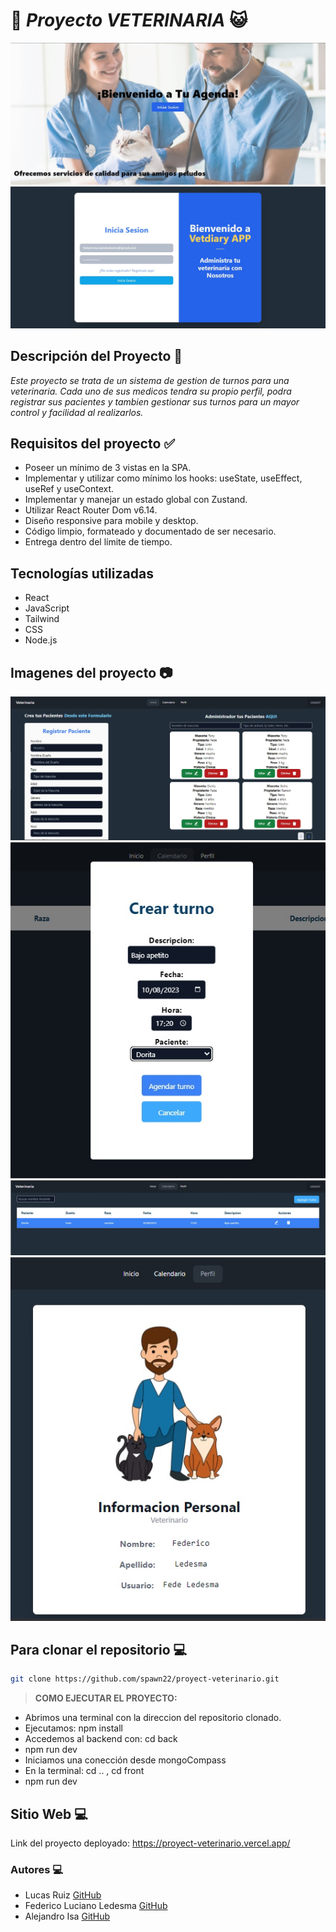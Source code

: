 # 🐶 *Proyecto VETERINARIA* 😺

<div style = "text-align:center">
   <img src= "./readme-img/landingPage.jpg"/>
   <img src="./readme-img/login.jpg">
</div>



## Descripción del Proyecto 📃

*Este proyecto se trata de un sistema de gestion de turnos para una veterinaria. Cada uno de sus medicos tendra su propio perfil, podra registrar sus pacientes y tambien gestionar sus turnos para un mayor control y facilidad al realizarlos.*

## Requisitos del proyecto ✅
- Poseer un mínimo de 3 vistas en la SPA.
- Implementar y utilizar como mínimo los hooks: useState, useEffect, useRef y
useContext.
- Implementar y manejar un estado global con Zustand.
- Utilizar React Router Dom v6.14.
- Diseño responsive para mobile y desktop.
- Código limpio, formateado y documentado de ser necesario.
- Entrega dentro del límite de tiempo.

## Tecnologías utilizadas
- React
- JavaScript
- Tailwind
- CSS
- Node.js

## Imagenes del proyecto 📷
<div style = "text-align:center">
   <img src= "./readme-img/home.jpg"/>
   <img src="./readme-img/agregarTurno.jpg">
   <img src="./readme-img/tableTurnos.jpg">
   <img src="./readme-img/perfil.jpg">
</div>

## Para clonar el repositorio 💻

```bash
git clone https://github.com/spawn22/proyect-veterinario.git
```
>**COMO EJECUTAR EL PROYECTO:** 
- Abrimos una terminal con la direccion del repositorio clonado.
- Ejecutamos: npm install
- Accedemos al backend con: cd back
- npm run dev
- Iniciamos una conección desde mongoCompass
- En la terminal: cd .. , cd front
- npm run dev

## Sitio Web 💻
Link del proyecto deployado: https://proyect-veterinario.vercel.app/
### Autores 💻
+ Lucas Ruiz [GitHub](https://github.com/spawn22)
+ Federico Luciano Ledesma [GitHub](https://github.com/Fedreric)
+ Alejandro Isa [GitHub](https://github.com/alejandroisa71)
